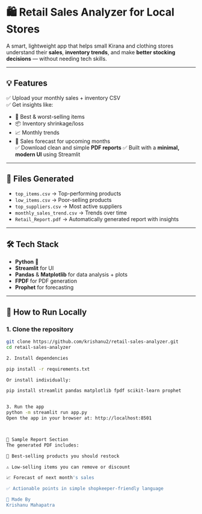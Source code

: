 # 🛍️ Retail Sales Analyzer for Local Stores

A smart, lightweight app that helps small Kirana and clothing stores understand their **sales**, **inventory trends**, and make **better stocking decisions** — without needing tech skills.

---

## 💡 Features

✅ Upload your monthly sales + inventory CSV  
✅ Get insights like:
- 🥇 Best & worst-selling items
- 📦 Inventory shrinkage/loss
- 📈 Monthly trends
- 🔮 Sales forecast for upcoming months  
✅ Download clean and simple **PDF reports**
✅ Built with a **minimal, modern UI** using Streamlit

---

## 📂 Files Generated

- `top_items.csv` → Top-performing products  
- `low_items.csv` → Poor-selling products  
- `top_suppliers.csv` → Most active suppliers  
- `monthly_sales_trend.csv` → Trends over time  
- `Retail_Report.pdf` → Automatically generated report with insights

---

## 🛠️ Tech Stack

- **Python** 🐍  
- **Streamlit** for UI  
- **Pandas** & **Matplotlib** for data analysis + plots  
- **FPDF** for PDF generation  
- **Prophet** for forecasting

---

## 🚀 How to Run Locally

### 1. Clone the repository

```bash
git clone https://github.com/krishanu2/retail-sales-analyzer.git
cd retail-sales-analyzer

2. Install dependencies

pip install -r requirements.txt

Or install individually:

pip install streamlit pandas matplotlib fpdf scikit-learn prophet


3. Run the app
python -m streamlit run app.py
Open the app in your browser at: http://localhost:8501



📄 Sample Report Section
The generated PDF includes:

📌 Best-selling products you should restock

⚠️ Low-selling items you can remove or discount

📈 Forecast of next month's sales

✅ Actionable points in simple shopkeeper-friendly language

🙌 Made By
Krishanu Mahapatra
